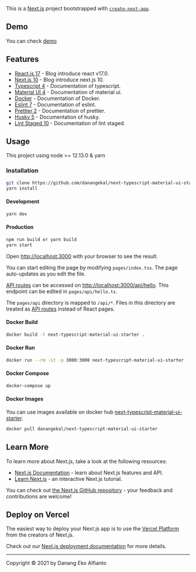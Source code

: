 This is a [Next.js](https://nextjs.org/) project bootstrapped with [`create-next-app`](https://github.com/vercel/next.js/tree/canary/packages/create-next-app).

## Demo
You can check [demo](https://next-typescript-material-ui-starter.vercel.app/)

## Features

- [React.js 17](https://reactjs.org/blog/2020/10/20/react-v17.html) - Blog introduce react v17.0.
- [Next.js 10](https://nextjs.org/blog/next-10) - Blog introduce next.js 10.
- [Typescript 4](https://www.typescriptlang.org/) - Documentation of typescript.
- [Material UI 4](https://material-ui.com/) - Documentation of material ui.
- [Docker](https://docs.docker.com/) - Documentation of Docker.
- [Eslint 7](https://eslint.org/docs/user-guide/getting-started) - Documentation of eslint.
- [Prettier 2](https://prettier.io/docs/en/index.html) - Documentation of prettier.
- [Husky 5](https://typicode.github.io/husky/#/) - Documentation of husky.
- [Lint Staged 10](https://github.com/okonet/lint-staged) - Documentation of lint staged.

## Usage
This project using node >= 12.13.0 & yarn

### Installation

```bash
git clone https://github.com/danangekal/next-typescript-material-ui-starter.git
yarn install
```

#### Development

```bash
yarn dev
```

#### Production

```bash
npm run build or yarn build
yarn start
```

Open [http://localhost:3000](http://localhost:3000) with your browser to see the result.

You can start editing the page by modifying `pages/index.tsx`. The page auto-updates as you edit the file.

[API routes](https://nextjs.org/docs/api-routes/introduction) can be accessed on [http://localhost:3000/api/hello](http://localhost:3000/api/hello). This endpoint can be edited in `pages/api/hello.ts`.

The `pages/api` directory is mapped to `/api/*`. Files in this directory are treated as [API routes](https://nextjs.org/docs/api-routes/introduction) instead of React pages.

#### Docker Build
```bash
docker build -t next-typescript-material-ui-starter .
```

#### Docker Run
```bash
docker run --rm -it -p 3000:3000 next-typescript-material-ui-starter
```

#### Docker Compose
```bash
docker-compose up
```

#### Docker Images
You can use images available on docker hub [next-typescript-material-ui-starter](https://hub.docker.com/r/danangekal/next-typescript-material-ui-starter).

```bash
docker pull danangekal/next-typescript-material-ui-starter
```

## Learn More

To learn more about Next.js, take a look at the following resources:

- [Next.js Documentation](https://nextjs.org/docs) - learn about Next.js features and API.
- [Learn Next.js](https://nextjs.org/learn) - an interactive Next.js tutorial.

You can check out [the Next.js GitHub repository](https://github.com/vercel/next.js/) - your feedback and contributions are welcome!

## Deploy on Vercel

The easiest way to deploy your Next.js app is to use the [Vercel Platform](https://vercel.com/new?utm_medium=default-template&filter=next.js&utm_source=create-next-app&utm_campaign=create-next-app-readme) from the creators of Next.js.

Check out our [Next.js deployment documentation](https://nextjs.org/docs/deployment) for more details.

---

Copyright © 2021 by Danang Eko Alfianto
